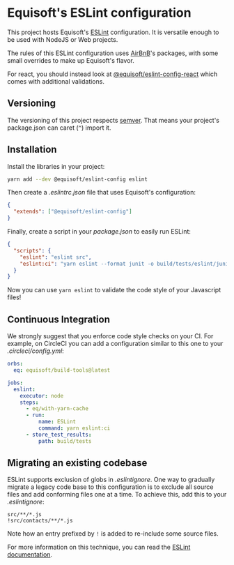 # Equisoft's ESLint configuration

This project hosts Equisoft's [ESLint](https://eslint.org/) configuration. It is versatile enough to be used with NodeJS or Web projects.

The rules of this ESLint configuration uses [AirBnB](https://github.com/airbnb/javascript/tree/master/packages/eslint-config-airbnb-base)'s packages, with some small overrides to make up Equisoft's flavor.

For react, you should instead look at [@equisoft/eslint-config-react](https://www.npmjs.com/package/@equisoft/eslint-config-react) which comes with additional validations.

## Versioning

The versioning of this project respects [semver](https://semver.org/). That means your project's package.json can caret (`^`) import it.

## Installation

Install the libraries in your project:

```bash
yarn add --dev @equisoft/eslint-config eslint
```

Then create a _.eslintrc.json_ file that uses Equisoft's configuration:

```json
{
  "extends": ["@equisoft/eslint-config"]
}
```

Finally, create a script in your _package.json_ to easily run ESLint:

```json
{
  "scripts": {
    "eslint": "eslint src",
    "eslint:ci": "yarn eslint --format junit -o build/tests/eslint/junit.xml"
  }
}
```

Now you can use `yarn eslint` to validate the code style of your Javascript files!

## Continuous Integration
We strongly suggest that you enforce code style checks on your CI. For example, on CircleCI you can add a configuration similar to this one to your _.circleci/config.yml_:

```yaml
orbs:
  eq: equisoft/build-tools@latest

jobs:
  eslint:
    executor: node
    steps:
      - eq/with-yarn-cache
      - run:
          name: ESLint
          command: yarn eslint:ci
      - store_test_results:
          path: build/tests
```

## Migrating an existing codebase

ESLint supports exclusion of globs in _.eslintignore_. One way to gradually migrate a legacy code base to this configuration is to exclude all source files and add conforming files one at a time. To achieve this, add this to your _.eslintignore_:

```
src/**/*.js
!src/contacts/**/*.js
```

Note how an entry prefixed by `!` is added to re-include some source files.

For more information on this technique, you can read the [ESLint documentation](https://eslint.org/docs/user-guide/configuring#eslintignore).

